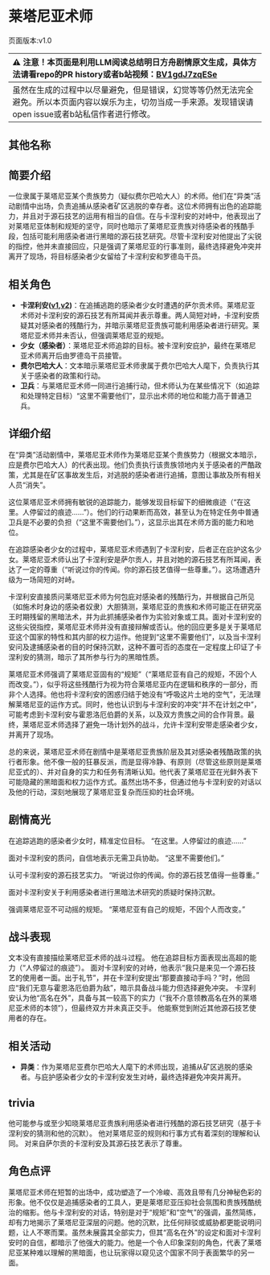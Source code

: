 # 莱塔尼亚术师
页面版本:v1.0
 

| :warning: 注意！本页面是利用LLM阅读总结明日方舟剧情原文生成，具体方法请看repo的PR history或者b站视频：[BV1gdJ7zqESe](https://www.bilibili.com/video/BV1gdJ7zqESe/)         |
|:----------------------------|
| 虽然在生成的过程中以尽量避免，但是错误，幻觉等等仍然无法完全避免。所以本页面内容以娱乐为主，切勿当成一手来源。发现错误请open issue或者b站私信作者进行修改。|



## 其他名称

## 简要介绍
一位隶属于莱塔尼亚某个贵族势力（疑似费尔巴哈大人）的术师。他们在“异类”活动剧情中出场，负责追捕从感染者矿区逃脱的幸存者。这位术师拥有出色的追踪能力，并且对于源石技艺的运用有相当的自信。在与卡涅利安的对峙中，他表现出了对莱塔尼亚体制和规矩的坚守，同时也暗示了莱塔尼亚贵族对待感染者的残酷手段，包括可能利用感染者进行黑暗的源石技艺研究。尽管卡涅利安对他提出了尖锐的指控，他并未直接回应，只是强调了莱塔尼亚的行事准则，最终选择避免冲突并离开了现场，将目标感染者少女留给了卡涅利安和罗德岛干员。
## 相关角色
-   **卡涅利安([v1](char_426_billro.md),[v2](../char_v3/char_426_billro.md))**：在追捕逃跑的感染者少女时遭遇的萨尔贡术师。莱塔尼亚术师对卡涅利安的源石技艺有所耳闻并表示尊重。两人简短对峙，卡涅利安质疑其对感染者的残酷行为，并暗示莱塔尼亚贵族可能利用感染者进行研究。莱塔尼亚术师并未否认，但强调莱塔尼亚的规矩。
-   **少女（感染者）**：莱塔尼亚术师追踪的目标。被卡涅利安庇护，最终在莱塔尼亚术师离开后由罗德岛干员接管。
-   **费尔巴哈大人**：文本暗示莱塔尼亚术师隶属于费尔巴哈大人麾下，负责执行其关于感染者的政策和行动。
-   **卫兵**：与莱塔尼亚术师一同进行追捕行动，但术师认为在某些情况下（如追踪和处理特定目标）“这里不需要他们”，显示出术师的地位和能力高于普通卫兵。
## 详细介绍
在“异类”活动剧情中，莱塔尼亚术师作为莱塔尼亚某个贵族势力（根据文本暗示，应是费尔巴哈大人）的代表出现。他们负责执行该贵族领地内关于感染者的严酷政策，尤其是在矿区事故发生后，对逃脱的感染者进行追捕，意图让事故及所有相关人员“消失”。

这位莱塔尼亚术师拥有敏锐的追踪能力，能够发现目标留下的细微痕迹（“在这里。人停留过的痕迹......”）。他们的行动果断而高效，甚至认为在特定任务中普通卫兵是不必要的负担（“这里不需要他们。”），这显示出其在术师方面的能力和地位。

在追踪感染者少女的过程中，莱塔尼亚术师遇到了卡涅利安，后者正在庇护这名少女。莱塔尼亚术师认出了卡涅利安是萨尔贡人，并且对她的源石技艺有所耳闻，表达了一定的尊重（“听说过你的传闻。你的源石技艺值得一些尊重。”）。这场遭遇升级为一场简短的对峙。

卡涅利安直接质问莱塔尼亚术师为何包庇对感染者的残酷行为，并根据自己所见（如施术时身边的感染者奴隶）大胆猜测，莱塔尼亚的贵族和术师可能正在研究巫王时期残留的黑暗法术，并为此抓捕感染者作为实验对象或工具。面对卡涅利安的这些尖锐指控，莱塔尼亚术师并没有直接辩解或否认。他的回应更多是关于莱塔尼亚这个国家的特性和其内部的权力运作。他提到“这里不需要他们”，以及当卡涅利安问及逮捕感染者的目的时保持沉默，这种不置可否的态度在一定程度上印证了卡涅利安的猜测，暗示了其所参与行为的黑暗性质。

莱塔尼亚术师强调了莱塔尼亚固有的“规矩”（“莱塔尼亚有自己的规矩，不因个人而改变。”），似乎将这些残酷行为视为符合莱塔尼亚内在逻辑和秩序的一部分，而非个人选择。他也将卡涅利安的困惑归结于她没有“呼吸这片土地的空气”，无法理解莱塔尼亚的运作方式。同时，他也认识到与卡涅利安的冲突“并不在计划之中”，可能考虑到卡涅利安与霍恩洛厄伯爵的关系，以及双方贵族之间的合作背景。最终，莱塔尼亚术师选择了避免一场计划外的战斗，允许卡涅利安带走感染者少女，并离开了现场。

总的来说，莱塔尼亚术师在剧情中是莱塔尼亚贵族阶层及其对感染者残酷政策的执行者形象。他不像一般的狂暴反派，而是显得冷静、有原则（尽管这些原则是莱塔尼亚式的）、并对自身的实力和任务有清晰认知。他代表了莱塔尼亚在光鲜外表下可能隐藏的黑暗面和权力运作方式。虽然出场不多，但通过他与卡涅利安的对话以及他的行动，深刻地展现了莱塔尼亚复杂而压抑的社会环境。
## 剧情高光
在追踪逃跑的感染者少女时，精准定位目标。
“在这里。人停留过的痕迹......”

面对卡涅利安的质问，自信地表示无需卫兵协助。
“这里不需要他们。”

认可卡涅利安的源石技艺实力。
“听说过你的传闻。你的源石技艺值得一些尊重。”

面对卡涅利安关于利用感染者进行黑暗法术研究的质疑时保持沉默。

强调莱塔尼亚不可动摇的规矩。
“莱塔尼亚有自己的规矩，不因个人而改变。”
## 战斗表现
文本没有直接描绘莱塔尼亚术师的战斗过程。
他在追踪目标方面表现出高超的能力（“人停留过的痕迹”）。
面对卡涅利安的对峙，他表示“我只是来见一个源石技艺的使用者一面。出于礼节”，并在卡涅利安提出“那要直接动手吗？”时，他回应“我们无意与霍恩洛厄伯爵为敌”，暗示具备战斗能力但选择避免冲突。
卡涅利安认为他“高名在外”，具备与其一较高下的实力（“我不介意领教高名在外的莱塔尼亚术师的本领”），但最终双方并未真正交手。
他能察觉到附近其他源石技艺使用者的存在。
## 相关活动
-   **异类**：作为莱塔尼亚费尔巴哈大人麾下的术师出现，追捕从矿区逃脱的感染者。与庇护感染者少女的卡涅利安发生对峙，最终选择避免冲突并离开。
## trivia
他可能参与或至少知晓莱塔尼亚贵族利用感染者进行残酷的源石技艺研究（基于卡涅利安的猜测和他的沉默）。
他对莱塔尼亚的规则和行事方式有着深刻的理解和认同。
对来自萨尔贡的卡涅利安及其源石技艺表示了尊重。
## 角色点评
莱塔尼亚术师在短暂的出场中，成功塑造了一个冷峻、高效且带有几分神秘色彩的形象。他不仅仅是追捕感染者的工具人，更是莱塔尼亚压抑社会氛围和贵族残酷统治的缩影。他与卡涅利安的对话，特别是对于“规矩”和“空气”的强调，虽然简练，却有力地揭示了莱塔尼亚深层的问题。他的沉默，比任何辩驳或威胁都更能说明问题，让人不寒而栗。虽然未展露其全部实力，但其“高名在外”的设定和面对卡涅利安时的自信，都暗示了他强大的能力。他是一个令人印象深刻的角色，代表了莱塔尼亚某种难以理解的黑暗面，也让玩家得以窥见这个国家不同于表面繁华的另一面。